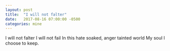 ```yaml
---
layout: post
title:  "I will not falter"
date:   2017-08-16 07:00:00 -0500
categories: mine
---
```


I will not falter
I will not fail
In this hate soaked, anger tainted world
My soul I choose to keep.